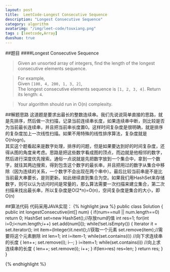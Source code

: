 ```yaml
---
layout: post
title:  LeetCode-Longest Consecutive Sequence
description: "Longest Consecutive Sequence"
category: algorithm
avatarimg: "/img/leet-code/touxiang.png"
tags : [leetcode,Array]
duoshuo: true
---
```

##题目
####Longest Consecutive Sequence
>Given an unsorted array of integers, find the length of the longest consecutive elements sequence.

>For example,  
>Given `[100, 4, 200, 1, 3, 2]`,    
>The longest consecutive elements sequence is `[1, 2, 3, 4]`. Return its length: `4`.

>Your algorithm should run in O(n) complexity.  

<!-- more -->
	
##解题思路 
这道题是要求出最长的整数连续串。我们先说说简单直接的思路，就是先排序，然后做一次扫描，记录当前连续串长度，如果连续串中断，则比较是否为当前最长连续串，并且把当前串长度置0。这样时间复杂度是很明确，就是排序的复杂度加上一次线性扫描。如果不用特殊的线性排序算法，复杂度就是O(nlogn)。      
其实这个题看起来是数字处理，排序的问题，但是如果要达到好的时间复杂度，还得从图的角度来考虑。思路是把这些数字看成图的顶点，而边就是他相邻的数字，然后进行深度优先搜索。通俗一点说就是先把数字放到一个集合中，拿到一个数字，就往其两边搜索，得到包含这个数字的最长串，并且把用过的数字从集合中移除（因为连续的关系，一个数字不会出现在两个串中）。最后比较当前串是不是比当前最大串要长，是则更新。如此继续直到集合为空。如果我们用HashSet来存储数字，则可以认为访问时间是常量的，那么算法需要一次扫描来建立集合，第二次扫描来找出最长串，所以复杂度是O(2*n)=O(n)，空间复杂度是集合的大小，即O(n)   

##算法代码
代码采用JAVA实现： 
{% highlight java %}
public class Solution {
    public int longestConsecutive(int[] num) {
        if(num==null || num.length==0)
        	return 0;
        HashSet<Integer> set=new HashSet<Integer>();//存放num的值
		int res=1;
		for(int i=0;i<num.length;i++)
			set.add(num[i]);
		while(!set.isEmpty())
		{
			Iterator it = set.iterator();
			int item=(Integer)it.next();//获取一个元素
			set.remove(item);//需要将这个元素删除
			int len=1;
			int i=item-1;
			while(set.contains(i)) //向下求连续串的长度
			{
				len++;
				set.remove(i);
				i--;
			}
			i=item+1;
			while(set.contains(i)) //向上求连续串的长度
			{
				len++;
				set.remove(i);
				i++;
			}
			if(len>res)
				res=len;
		}
		return res;
	}
}
> 
{% endhighlight %}









